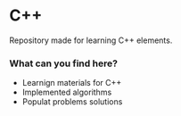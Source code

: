 # C++ 

Repository made for learning C++ elements.

### What can you find here?

- Learnign materials for C++
- Implemented algorithms
- Populat problems solutions




